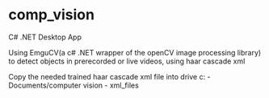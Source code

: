 # comp_vision
C# .NET Desktop App

Using EmguCV(a c# .NET wrapper of the openCV image processing library) to detect objects in prerecorded or live videos, using haar cascade xml

Copy the needed trained haar cascade xml file into drive c: - Documents/computer vision - xml_files
